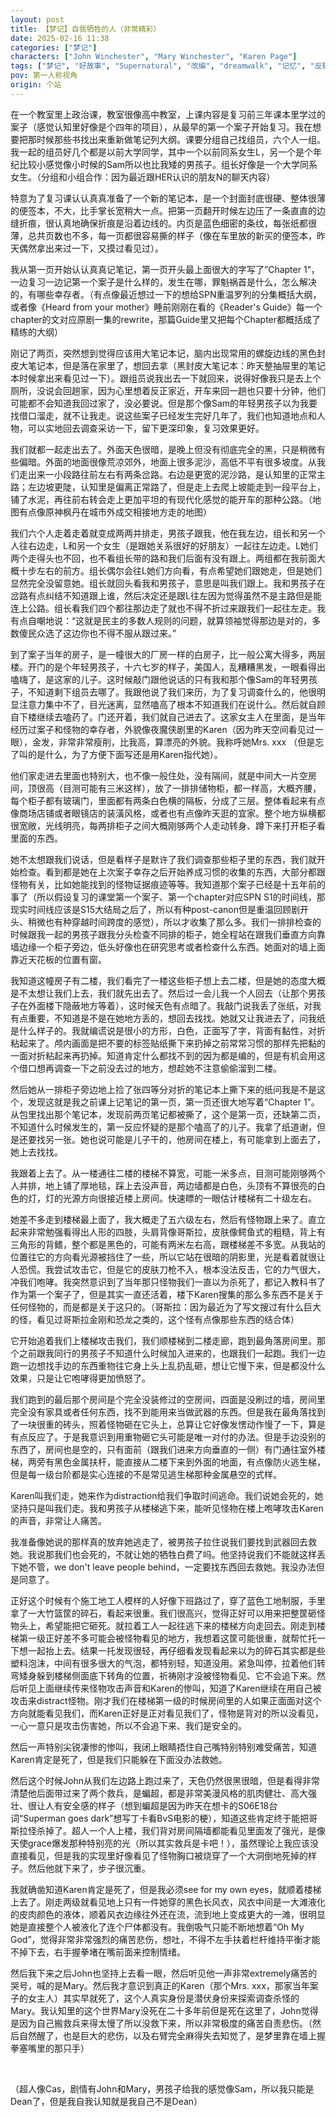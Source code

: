 ```yaml
---
layout: post
title: 【梦记】自我牺牲的人（非常精彩）
date: 2025-02-16 11:38
categories: ["梦记"]
characters: ["John Winchester", "Mary Winchester", "Karen Page"]
tags: ["梦记", "好故事", "Supernatural", "改编", "dreamwalk", "记忆", "反转", "追杀", "自我牺牲", "蝙超", "夜魔侠", "Johnmary", "悲伤"]
pov: 第一人称视角
origin: 个站
---
```


在一个教室里上政治课，教室很像高中教室，上课内容是复习前三年课本里学过的案子（感觉认知里好像是个四年的项目），从最早的第一个案子开始复习。我在想要把那时候那些书找出来重新做笔记列大纲。课要分组自己找组员，六个人一组。我一起的组员好几个都是以前大学同学，其中一个以前同系女生L，另一个是个年纪比较小感觉像小时候的Sam所以也比我矮的男孩子。组长好像是一个大学同系女生。（分组和小组合作：因为最近跟HER认识的朋友N的聊天内容）

特意为了复习课认认真真准备了一个新的笔记本，是一个封面封底很硬、整体很薄的便签本，不大，比手掌长宽稍大一点。把第一页翻开时候左边压了一条直直的边缝折痕，很认真地确保折痕是沿着边线的。内页是蓝色细密的条纹，每张纸都很薄，总共页数也不多，每一页都很容易撕的样子（像在车里放的新买的便签本，昨天偶然拿出来过一下，又摸过看见过）。

我从第一页开始认认真真记笔记，第一页开头最上面很大的字写了”Chapter 1“，一边复习一边记第一个案子是什么样的，发生在哪，罪魁祸首是什么，怎么解决的，有哪些幸存者。（有点像最近想过一下的想给SPN重温罗列的分集概括大纲，或者像《Heard from your mother》睡前刚刚在看的《Reader's Guide》每一个chapter的文对应原剧一集的rewrite，那篇Guide里又把每个Chapter都概括成了精练的大纲）

刚记了两页，突然想到觉得应该用大笔记本记，脑内出现常用的螺旋边线的黑色封皮大笔记本，但是落在家里了，想回去拿（黑封皮大笔记本：昨天整抽屉里的笔记本时候拿出来看见过一下）。跟组员说我出去一下就回来，说得好像我只是去上个厕所，没说会回趟家，因为心里想着反正家近，开车来回一趟也只要十分钟，他们可能都不会知道我回过家了，没必要说。但是那个像Sam的年轻男孩子以为我要找借口溜走，就不让我走。说这些案子已经发生完好几年了，我们也知道地点和人物，可以实地回去调查采访一下，留下更深印象，复习效果更好。

我们就都一起走出去了。外面天色很暗，是晚上但没有彻底完全的黑，只是稍微有些偏暗。外面的地面很像荒凉郊外，地面上很多泥沙，高低不平有很多坡度。从我们走出来一小段路往前左右有两条岔路。右边是更宽的泥沙路，是认知里的正常主路；左边坡更陡，认知里是偏离正常路了，但是走上去爬上坡能走到一段平台上，铺了水泥，再往前右转会走上更加平坦的有现代化感觉的能开车的那种公路。（地图有点像原神枫丹在城市外成交相接地方走的地图）

我们六个人走着走着就变成两两并排走，男孩子跟我，他在我左边，组长和另一个人往右边走，L和另一个女生（是跟她关系很好的好朋友）一起往左边走。L她们两个走得头也不回，也不看组长带的路和我们后面有没有跟上。两组都在我前面大概十步左右的前方。组长偶尔会往L她们方向看，有点希望她们跟她走，但是她们显然完全没留意她。组长就回头看我和男孩子，意思是叫我们跟上。我和男孩子在岔路有点纠结不知道跟上谁，然后决定还是跟L往左因为觉得虽然不是主路但是能连上公路。组长看我们四个都往那边走了就也不得不折过来跟我们一起往左走。我有点自嘲地说：“这就是民主的多数人规则的问题，就算领袖觉得那边是对的，多数傻民众选了这边你也不得不服从跟过来。”

到了案子当年的房子，是一幢很大的厂房一样的白房子，比一般公寓大得多，两层楼。开门的是个年轻男孩子，十六七岁的样子，美国人，乱糟糟黑发，一眼看得出嗑嗨了，是这家的儿子。这时候敲门跟他说话的只有我和那个像Sam的年轻男孩子，不知道剩下组员去哪了。我跟他说了我们来历，为了复习调查什么的，他很明显注意力集中不了，目光迷离，显然嗑高了根本不知道我们在说什么。然后就自顾自下楼继续去嗑药了。门还开着，我们就自己进去了。这家女主人在里面，是当年经历过案子和怪物的幸存者，外貌像夜魔侠剧里的Karen（因为昨天空间看见过一眼），金发，非常非常瘦削，比我高，算漂亮的外貌。我称呼她Mrs. xxx （但是忘了叫的是什么，为了方便下面写还是用Karen指代她）。

他们家走进去里面也特别大，也不像一般住处，没有隔间，就是中间大一片空房间，顶很高（目测可能有三米这样），放了一排排储物柜，都一样高，大概齐腰，每个柜子都有玻璃门，里面都有两条白色横的隔板，分成了三层。整体看起来有点像商场店铺或者眼镜店的装潢风格，或者也有点像昨天逛的宜家。整个地方纵横都很宽敞，光线明亮，每两排柜子之间大概刚够两个人走动转身、蹲下来打开柜子看里面的东西。

她不太想跟我们说话，但是看样子是默许了我们调查那些柜子里的东西，我们就开始检查。看到都是她在上次案子幸存之后开始养成习惯的收集的东西，大部分都跟怪物有关，比如她能找到的怪物证据痕迹等等。我知道那个案子已经是十五年前的事了（所以假设复习的课堂第一个案子、第一个chapter对应SPN S1的时间线，那现实时间线应该是S15大结局之后了，所以有种post-canon但是重温回顾剧开头、稍微也有种穿越时间跨度的感觉），所以才收集了那么多。我们一排排检查的时候跟我一起的男孩子跟我分头检查不同排的柜子，她全程站在跟我们垂直方向靠墙边缘一个柜子旁边，低头好像也在研究思考或者检查什么东西。她面对的墙上面靠近天花板的位置有窗。

我知道这幢房子有二楼，我们看完了一楼这些柜子想上去二楼，但是她的态度大概是不太想让我们上去，我们就先出去了。然后过一会儿我一个人回去（让那个男孩子在外面楼下隐蔽地方等着），这时候天色有点暗了。我敲门说我丢了张纸，对我有点重要，不知道是不是在她地方丢的，想回去找找。她就又让我进去了，问我纸是什么样子的。我就编谎说是很小的方形，白色，正面写了字，背面有黏性，对折粘起来了。颅内画面是把不要的标签贴纸撕下来扔掉之前常常习惯的那样先把黏的一面对折粘起来再扔掉。知道肯定什么都找不到的因为都是编的，但是有机会用这个借口想再调查一下之前没去过的地方，想趁她不注意偷偷溜到二楼。

然后她从一排柜子旁边地上捡了张四等分对折的笔记本上撕下来的纸问我是不是这个，发现这就是我之前课上记笔记的第一页，第一页还很大地写着“Chapter 1”。从包里找出那个笔记本，发现前两页笔记都被撕了，这个是第一页，还缺第二页，不知道什么时候发生的，第一反应怀疑的是那个嗑高了的儿子。我拿了纸道谢，但是还要找另一张。她也说可能是儿子干的，他房间在楼上，有可能拿到上面去了，她上去找找。

我跟着上去了。从一楼通往二楼的楼梯不算宽，可能一米多点，目测可能刚够两个人并排，地上铺了厚地毯，踩上去没声音，两边墙都是白色，头顶有不算很亮的白色的灯，灯的光源方向很接近楼上房间。快速瞟的一眼估计楼梯有二十级左右。

她差不多走到楼梯最上面了，我大概走了五六级左右，然后有怪物跟上来了。直立起来非常勉强看得出人形的四肢，头肩背像哥斯拉，皮肤像鳄鱼式的粗糙，背上有三角形的背鳍，整个都是黑色的，可能有两米左右高，跟楼梯差不多宽。从我站的位置往它的方向看光源被挡住了一些，所以它站在很暗的阴影里，光是看着就很让人恐慌。我尝试攻击它，但是它的皮肤刀枪不入，根本没法反击，它的力气很大，冲我们咆哮。我突然意识到了当年那只怪物我们一直以为杀死了，都记入教科书了作为第一个案子了，但是其实一直还活着，楼下Karen搜集的那么多东西不是关于任何怪物的，而是都是关于这只的。（哥斯拉：因为最近为了写文搜过有什么巨大的怪，看见过哥斯拉金刚和恐龙之类的，这个怪有点像那些东西的结合体）

它开始追着我们上楼梯攻击我们，我们顺楼梯到二楼走廊，跑到最角落房间里。那个之前跟我同行的男孩子不知道什么时候加入进来的，也跟我们一起跑。我们一边跑一边想找手边的东西重物往它身上头上乱扔乱砸，想让它慢下来，但是都没什么效果，只是让它咆哮得更加愤怒了。

我们跑到的最后那个房间是个完全没装修过的空房间，四面是没刷过的墙，房间里完全没有家具或者任何东西，找不到能用来当做武器的东西。但是我在最角落找到了一块很重的砖头，照着怪物砸在它头上，总算让它好像发愣动作慢了一下，算是有点反应了。于是我意识到用重物砸它头可能是唯一对付的办法。但是手边没别的东西了，房间也是空的，只有面前（跟我们进来方向垂直的一侧）有门通往室外楼梯，两旁有黑色金属扶杆，能直接从二楼下来到外面的地面，有点像防火逃生梯，但是每一级台阶都是实心连接的不是常见逃生梯那种金属悬空的式样。

Karen叫我们走，她来作为distraction给我们争取时间逃命。我们说她会死的，她坚持只是叫我们走。我和男孩子从楼梯逃下来，能听见怪物在楼上咆哮攻击Karen的声音，非常让人痛苦。

我准备像她说的那样真的放弃她逃走了，被男孩子拉住说我们要找到武器回去救她。我说那我们也会死的，不就让她的牺牲白费了吗。他坚持说我们不能就这样丢下她不管，we don't leave people behind，一定要找东西回去救她。我没办法但是同意了。

正好这个时候有个施工地工人模样的人好像下班路过了，穿了蓝色工地制服，手里拿了一大竹篮筐的碎石，看起来很重。我们很高兴，觉得正好可以用来把整筐砸怪物头上，希望能把它砸死。就拉着工人一起往逃下来的楼梯方向走回去。刚走到楼梯第一级正好差不多可能会被怪物看见的地方，我想着这筐可能很重，就帮忙托一下想一起抬上去。结果一托发现很轻，再仔细看发现看起来以为的碎石其实都是些塑料泡沫，中间有很多很大的气泡，都特别轻，知道没用。紧急叫停，拉着他们转弯矮身躲到楼梯侧面底下转角的位置，祈祷刚才没被怪物看见、它不会追下来。然后听见上面继续传来怪物攻击声音和Karen的惨叫，知道了Karen继续在用自己被攻击来distract怪物。刚才我们在楼梯第一级的时候房间里的人如果正面面对这个方向就能看见我们，而Karen正好是正对看见我们了，怪物是背对的所以没看见，一心一意只是攻击伤害她，所以不会追下来、我们是安全的。

然后一声特别尖锐凄惨的惨叫，我闭上眼睛捂住自己嘴特别特别难受痛苦，知道Karen肯定是死了，但是我们只能躲在下面没办法救她。

然后这个时候John从我们左边路上跑过来了，天色仍然很黑很暗，但是看得非常清楚他后面带过来了两个救兵，是蝙超，都是非常美漫风格的肌肉健壮、高大强壮、很让人有安全感的样子（想到蝙超是因为昨天在想卡的S06E18台词“Superman goes dark”想写丁卡看BvS电影的梗），知道这些肯定终于能把哥斯拉怪杀掉了。超人一个人上楼，我们背对房间隔墙都能看见里面发了强光，是像天使grace爆发那种特别亮的光（所以其实救兵是卡吧！），虽然理论上我应该没直接看见，但是我的实现里好像看见了怪物胸口被烧穿了一个大洞倒地死掉的样子。然后他就下来了，步子很沉重。

我就确凿知道Karen肯定是死了，但是我必须see for my own eyes，就顺着楼梯上去了。刚走两级就看见地上只有一件她穿的黑色长风衣，风衣中间是一大滩液化的皮肉颜色的液体，顺着风衣边缘往外还在流，流到地上变成更大的一滩，很明显她是直接整个人被液化了连个尸体都没有。我倒吸气只能不断地想着“Oh My God”，觉得非常非常强烈的痛苦悲伤，想吐，不得不左手扶着栏杆维持平衡才能不掉下去，右手握拳堵在嘴前面来控制情绪。

然后我下来之后John也坚持上去看一眼，然后听见他一声非常extremely痛苦的哭号，喊的是Mary。然后我才意识到真正的Karen（那个Mrs. xxx，那家当年案子的女主人）其实早就死了，这个人真实身份是潜伏身份来探索调查杀怪的Mary。我认知里的这个世界Mary没死在二十多年前但是死在这里了，John觉得是因为自己搬救兵来得太慢了所以没救下来，所以非常极度的痛苦自责悲伤。（然后自然醒了，也是巨大的悲伤，以及右臂完全麻得失去知觉了，是梦里靠在墙上握拳塞嘴里的那只手）

<br>

（超人像Cas，剧情有John和Mary，男孩子给我的感觉像Sam，所以我只能是Dean了，但是我自我认知就是我自己不是Dean）
